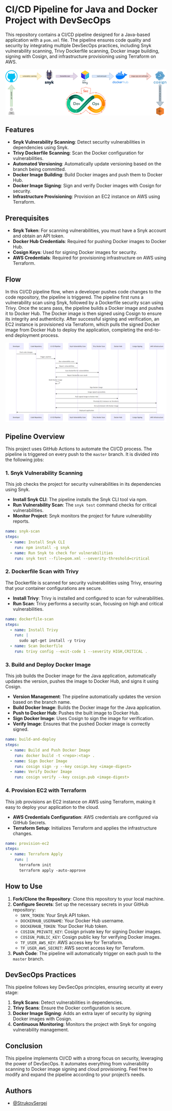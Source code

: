 
# CI/CD Pipeline for Java and Docker Project with DevSecOps

This repository contains a CI/CD pipeline designed for a Java-based application with a `pom.xml` file. The pipeline ensures code quality and security by integrating multiple DevSecOps practices, including Snyk vulnerability scanning, Trivy Dockerfile scanning, Docker image building, signing with Cosign, and infrastructure provisioning using Terraform on AWS.

<p align="center">
  <img src="assets/diagram.png" alt="Diagram">
</p>

## Features

- **Snyk Vulnerability Scanning**: Detect security vulnerabilities in dependencies using Snyk.
- **Trivy Dockerfile Scanning**: Scan the Docker configuration for vulnerabilities.
- **Automated Versioning**: Automatically update versioning based on the branch being committed.
- **Docker Image Building**: Build Docker images and push them to Docker Hub.
- **Docker Image Signing**: Sign and verify Docker images with Cosign for security.
- **Infrastructure Provisioning**: Provision an EC2 instance on AWS using Terraform.

## Prerequisites

- **Snyk Token**: For scanning vulnerabilities, you must have a Snyk account and obtain an API token.
- **Docker Hub Credentials**: Required for pushing Docker images to Docker Hub.
- **Cosign Keys**: Used for signing Docker images for security.
- **AWS Credentials**: Required for provisioning infrastructure on AWS using Terraform.

## Flow

In this CI/CD pipeline flow, when a developer pushes code changes to the code repository, the pipeline is triggered. The pipeline first runs a vulnerability scan using Snyk, followed by a Dockerfile security scan using Trivy. Once the scans pass, the pipeline builds a Docker image and pushes it to Docker Hub. The Docker image is then signed using Cosign to ensure its integrity and authenticity. After successful signing and verification, an EC2 instance is provisioned via Terraform, which pulls the signed Docker image from Docker Hub to deploy the application, completing the end-to-end deployment process.

<p align="center">
  <img src="assets/flow.png" alt="Flow">
</p>

## Pipeline Overview

This project uses GitHub Actions to automate the CI/CD process. The pipeline is triggered on every push to the `master` branch. It is divided into the following jobs:

### 1. Snyk Vulnerability Scanning

This job checks the project for security vulnerabilities in its dependencies using Snyk.

- **Install Snyk CLI**: The pipeline installs the Snyk CLI tool via npm.
- **Run Vulnerability Scan**: The `snyk test` command checks for critical vulnerabilities.
- **Monitor Project**: Snyk monitors the project for future vulnerability reports.

```yaml
name: snyk-scan
steps:
  - name: Install Snyk CLI
    run: npm install -g snyk
  - name: Run Snyk to check for vulnerabilities
    run: snyk test --file=pom.xml --severity-threshold=critical
```

### 2. Dockerfile Scan with Trivy

The Dockerfile is scanned for security vulnerabilities using Trivy, ensuring that your container configurations are secure.

- **Install Trivy**: Trivy is installed and configured to scan for vulnerabilities.
- **Run Scan**: Trivy performs a security scan, focusing on high and critical vulnerabilities.

```yaml
name: dockerfile-scan
steps:
  - name: Install Trivy
    run: |
      sudo apt-get install -y trivy
  - name: Scan Dockerfile
    run: trivy config --exit-code 1 --severity HIGH,CRITICAL .
```

### 3. Build and Deploy Docker Image

This job builds the Docker image for the Java application, automatically updates the version, pushes the image to Docker Hub, and signs it using Cosign.

- **Version Management**: The pipeline automatically updates the version based on the branch name.
- **Build Docker Image**: Builds the Docker image for the Java application.
- **Push to Docker Hub**: Pushes the built image to Docker Hub.
- **Sign Docker Image**: Uses Cosign to sign the image for verification.
- **Verify Image**: Ensures that the pushed Docker image is correctly signed.

```yaml
name: build-and-deploy
steps:
  - name: Build and Push Docker Image
    run: docker build -t <repo>:<tag> .
  - name: Sign Docker Image
    run: cosign sign -y --key cosign.key <image-digest>
  - name: Verify Docker Image
    run: cosign verify --key cosign.pub <image-digest>
```

### 4. Provision EC2 with Terraform

This job provisions an EC2 instance on AWS using Terraform, making it easy to deploy your application to the cloud.

- **AWS Credentials Configuration**: AWS credentials are configured via GitHub Secrets.
- **Terraform Setup**: Initializes Terraform and applies the infrastructure changes.
  
```yaml
name: provision-ec2
steps:
  - name: Terraform Apply
    run: |
      terraform init
      terraform apply -auto-approve
```

## How to Use

1. **Fork/Clone the Repository**: Clone this repository to your local machine.
2. **Configure Secrets**: Set up the necessary secrets in your GitHub repository:
   - `SNYK_TOKEN`: Your Snyk API token.
   - `DOCKERHUB_USERNAME`: Your Docker Hub username.
   - `DOCKERHUB_TOKEN`: Your Docker Hub token.
   - `COSIGN_PRIVATE_KEY`: Cosign private key for signing Docker images.
   - `COSIGN_PUBLIC_KEY`: Cosign public key for verifying Docker images.
   - `TF_USER_AWS_KEY`: AWS access key for Terraform.
   - `TF_USER_AWS_SECRET`: AWS secret access key for Terraform.
3. **Push Code**: The pipeline will automatically trigger on each push to the `master` branch.

## DevSecOps Practices

This pipeline follows key DevSecOps principles, ensuring security at every stage:

1. **Snyk Scans**: Detect vulnerabilities in dependencies.
2. **Trivy Scans**: Ensure the Docker configuration is secure.
3. **Docker Image Signing**: Adds an extra layer of security by signing Docker images with Cosign.
4. **Continuous Monitoring**: Monitors the project with Snyk for ongoing vulnerability management.

## Conclusion

This pipeline implements CI/CD with a strong focus on security, leveraging the power of DevSecOps. It automates everything from vulnerability scanning to Docker image signing and cloud provisioning. Feel free to modify and expand the pipeline according to your project’s needs.


## Authors

- [@StrukovSergei](https://github.com/StrukovSergei)
